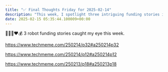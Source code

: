 ```yaml
---
title: "✅ Final Thoughts Friday for 2025-02-14"
description: "This week, I spotlight three intriguing funding stories in the robot world!"
date: 2025-02-15 05:35:44.100009+00:00
---
```


<!-- buttondown-editor-mode: fancy --><p>🤖🤖🤖❤️💰 3 robot funding stories caught my eye this week.</p><p><a target="_blank" rel="noopener noreferrer nofollow" href="https://www.techmeme.com/250214/p32#a250214p32">https://www.techmeme.com/250214/p32#a250214p32</a></p><p><a target="_blank" rel="noopener noreferrer nofollow" href="https://www.techmeme.com/250214/p12#a250214p12">https://www.techmeme.com/250214/p12#a250214p12</a></p><p><a target="_blank" rel="noopener noreferrer nofollow" href="https://www.techmeme.com/250213/p18#a250213p18">https://www.techmeme.com/250213/p18#a250213p18</a></p><p></p>